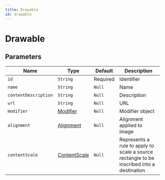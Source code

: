 ```yaml
---
title: Drawable
id: drawable
---
```


# Drawable

## Parameters

| Name                 | Type                                                                 | Default  | Description                                                                               |
| -------------------- | -------------------------------------------------------------------- | -------- | ----------------------------------------------------------------------------------------- |
| `id`                 | `String `                                                            | Required | Identifier                                                                                |
| `name`               | `String `                                                            | `Null`   | Name                                                                                      |
| `contentDescription` | `String `                                                            | `Null`   | Description                                                                               |
| `url`                | `String`                                                             | `Null`   | URL                                                                                       |
| `modifier`           | [Modifier](https://componentbox.io/docs/foundation/modifier)         | `Null`   | Modifier object                                                                           |
| `alignment`          | [Alignment](https://componentbox.io/docs/foundation/alignment)       | `Null`   | Alignment applied to image                                                                |
| `contentScale`       | [ContentScale](https://componentbox.io/docs/foundation/contentscale) | `Null`   | Represents a rule to apply to scale a source rectangle to be inscribed into a destination |
